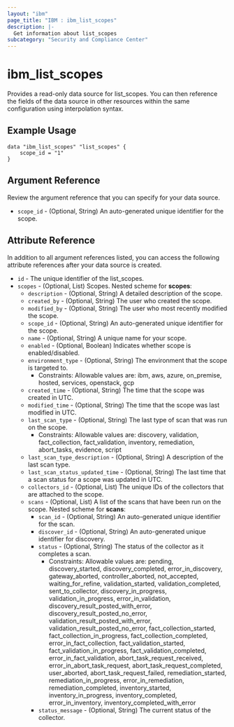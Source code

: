```yaml
---
layout: "ibm"
page_title: "IBM : ibm_list_scopes"
description: |-
  Get information about list_scopes
subcategory: "Security and Compliance Center"
---
```


# ibm_list_scopes

Provides a read-only data source for list_scopes. You can then reference the fields of the data source in other resources within the same configuration using interpolation syntax.

## Example Usage

```hcl
data "ibm_list_scopes" "list_scopes" {
	scope_id = "1"
}
```

## Argument Reference

Review the argument reference that you can specify for your data source.

* `scope_id` - (Optional, String) An auto-generated unique identifier for the scope.

## Attribute Reference

In addition to all argument references listed, you can access the following attribute references after your data source is created.

* `id` - The unique identifier of the list_scopes.
* `scopes` - (Optional, List) Scopes.
Nested scheme for **scopes**:
	* `description` - (Optional, String) A detailed description of the scope.
	* `created_by` - (Optional, String) The user who created the scope.
	* `modified_by` - (Optional, String) The user who most recently modified the scope.
	* `scope_id` - (Optional, String) An auto-generated unique identifier for the scope.
	* `name` - (Optional, String) A unique name for your scope.
	* `enabled` - (Optional, Boolean) Indicates whether scope is enabled/disabled.
	* `environment_type` - (Optional, String) The environment that the scope is targeted to.
	  * Constraints: Allowable values are: ibm, aws, azure, on_premise, hosted, services, openstack, gcp
	* `created_time` - (Optional, String) The time that the scope was created in UTC.
	* `modified_time` - (Optional, String) The time that the scope was last modified in UTC.
	* `last_scan_type` - (Optional, String) The last type of scan that was run on the scope.
	  * Constraints: Allowable values are: discovery, validation, fact_collection, fact_validation, inventory, remediation, abort_tasks, evidence, script
	* `last_scan_type_description` - (Optional, String) A description of the last scan type.
	* `last_scan_status_updated_time` - (Optional, String) The last time that a scan status for a scope was updated in UTC.
	* `collectors_id` - (Optional, List) The unique IDs of the collectors that are attached to the scope.
	* `scans` - (Optional, List) A list of the scans that have been run on the scope.
	Nested scheme for **scans**:
		* `scan_id` - (Optional, String) An auto-generated unique identifier for the scan.
		* `discover_id` - (Optional, String) An auto-generated unique identifier for discovery.
		* `status` - (Optional, String) The status of the collector as it completes a scan.
		  * Constraints: Allowable values are: pending, discovery_started, discovery_completed, error_in_discovery, gateway_aborted, controller_aborted, not_accepted, waiting_for_refine, validation_started, validation_completed, sent_to_collector, discovery_in_progress, validation_in_progress, error_in_validation, discovery_result_posted_with_error, discovery_result_posted_no_error, validation_result_posted_with_error, validation_result_posted_no_error, fact_collection_started, fact_collection_in_progress, fact_collection_completed, error_in_fact_collection, fact_validation_started, fact_validation_in_progress, fact_validation_completed, error_in_fact_validation, abort_task_request_received, error_in_abort_task_request, abort_task_request_completed, user_aborted, abort_task_request_failed, remediation_started, remediation_in_progress, error_in_remediation, remediation_completed, inventory_started, inventory_in_progress, inventory_completed, error_in_inventory, inventory_completed_with_error
		* `status_message` - (Optional, String) The current status of the collector.

